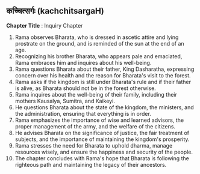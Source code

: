 ## कच्चित्सर्गः (kachchitsargaH)

**Chapter Title** : Inquiry Chapter

1. Rama observes Bharata, who is dressed in ascetic attire and lying prostrate on the ground, and is reminded of the sun at the end of an age.
2. Recognizing his brother Bharata, who appears pale and emaciated, Rama embraces him and inquires about his well-being.
3. Rama questions Bharata about their father, King Dasharatha, expressing concern over his health and the reason for Bharata's visit to the forest.
4. Rama asks if the kingdom is still under Bharata's rule and if their father is alive, as Bharata should not be in the forest otherwise.
5. Rama inquires about the well-being of their family, including their mothers Kausalya, Sumitra, and Kaikeyi.
6. He questions Bharata about the state of the kingdom, the ministers, and the administration, ensuring that everything is in order.
7. Rama emphasizes the importance of wise and learned advisors, the proper management of the army, and the welfare of the citizens.
8. He advises Bharata on the significance of justice, the fair treatment of subjects, and the importance of maintaining the kingdom's prosperity.
9. Rama stresses the need for Bharata to uphold dharma, manage resources wisely, and ensure the happiness and security of the people.
10. The chapter concludes with Rama's hope that Bharata is following the righteous path and maintaining the legacy of their ancestors.
